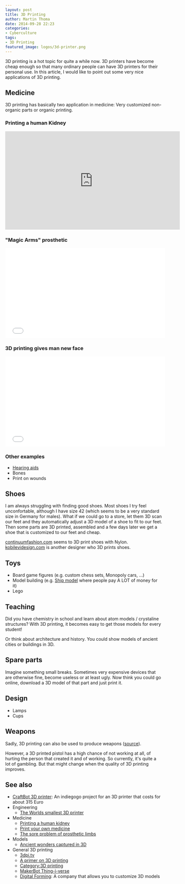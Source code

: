 ```yaml
---
layout: post
title: 3D Printing
author: Martin Thoma
date: 2014-09-28 22:23
categories:
- Cyberculture
tags:
- 3D Printing
featured_image: logos/3d-printer.png
---
```


3D printing is a hot topic for quite a while now. 3D printers have become cheap
enough so that many ordinary people can have 3D printers for their personal
use. In this article, I would like to point out some very nice applications
of 3D printing.

## Medicine
3D printing has basically two application in medicine: Very customized
non-organic parts or organic printing.

### Printing a human Kidney

<iframe src="https://embed-ssl.ted.com/talks/anthony_atala_printing_a_human_kidney.html" width="560" height="315" frameborder="0" scrolling="no" webkitAllowFullScreen mozallowfullscreen allowFullScreen></iframe>

### "Magic Arms" prosthetic

<iframe width="512" height="288" src="//www.youtube.com/embed/WoZ2BgPVtA0" frameborder="0" allowfullscreen></iframe>

### 3D printing gives man new face

<iframe width="512" height="288" src="//www.youtube.com/embed/5SWw_qM6_8I" frameborder="0" allowfullscreen></iframe>

### Other examples

* [Hearing aids](https://en.wikipedia.org/wiki/Hearing_aid)
* Bones
* Print on wounds

## Shoes

I am always struggling with finding good shoes. Most shoes I try feel
unconfortable, although I have size 42 (which seems to be a very standard
size in Germany for males). What if we could go to a store, let them 3D scan
our feet and they automatically adjust a 3D model of a shoe to fit to our
feet. Then some parts are 3D printed, assembled and a few days later we get
a shoe that is customized to our feet and cheap.

[continuumfashion.com](http://www.continuumfashion.com/) seems to 3D print
shoes with Nylon. [kobilevidesign.com](http://kobilevidesign.com/) is another
designer who 3D prints shoes.

## Toys

* Board game figures (e.g. custom chess sets, Monopoly cars, ...)
* Model building (e.g. [Ship model](https://en.wikipedia.org/wiki/Ship_model) where people pay A LOT of money for it)
* Lego

## Teaching

Did you have chemistry in school and learn about atom models / crystaline
structures? With 3D printing, it becomes easy to get those models for every
student!

Or think about architecture and history. You could show models of ancient
cities or buildings in 3D.

## Spare parts

Imagine something small breaks. Sometimes very expensive devices that are
otherwise fine, become useless or at least ugly. Now think you could go online,
download a 3D model of that part and just print it.

## Design

* Lamps
* Cups


## Weapons

Sadly, 3D printing can also be used to produce weapons
([source](https://en.wikipedia.org/wiki/Liberator_(gun))).

However, a 3D printed pistol has a high chance of not working at all, of
hurting the person that created it and of working. So currently, it's quite a
lot of gambling. But that might change when the quality of 3D printing improves.


## See also

* [CraftBot 3D printer](https://www.indiegogo.com/projects/craftbot-3d-printer):
  An indiegogo project for an 3D printer that costs for about 315 Euro
* Engineering
  * [The Worlds smallest 3D printer](http://www.ted.com/talks/klaus_stadlmann_the_world_s_smallest_3d_printer)
* Medicine
  * [Printing a human kidney](http://www.ted.com/talks/anthony_atala_printing_a_human_kidney)
  * [Print your own medicine](http://www.ted.com/talks/lee_cronin_print_your_own_medicine)
  * [The sore problem of prosthetic limbs](http://www.ted.com/talks/david_sengeh_the_sore_problem_of_prosthetic_limbs)
* Models
  * [Ancient wonders captured in 3D](http://www.ted.com/talks/ben_kacyra_ancient_wonders_captured_in_3d)
* General 3D printing
  * [3dpi.tv](http://3dprintingindustry.com/3dpitv/)
  * [A primer on 3D printing](http://www.ted.com/talks/lisa_harouni_a_primer_on_3d_printing)
  * [Category:3D printing](https://en.wikipedia.org/wiki/Category:3D_printing)
  * [MakerBot Thing-i-verse](http://www.thingiverse.com/)
  * [Digital Forming](http://www.digitalforming.com/): A company that allows
    you to customize 3D models
